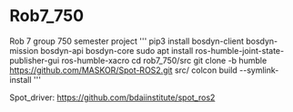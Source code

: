 # Rob7_750
Rob 7 group 750 semester project
'''
pip3 install bosdyn-client bosdyn-mission bosdyn-api bosdyn-core
sudo apt install ros-humble-joint-state-publisher-gui ros-humble-xacro
cd rob7_750/src
git clone -b humble https://github.com/MASKOR/Spot-ROS2.git src/
colcon build --symlink-install
'''



Spot_driver: https://github.com/bdaiinstitute/spot_ros2
